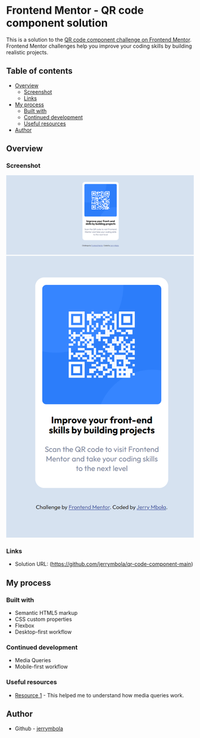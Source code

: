 # Frontend Mentor - QR code component solution

This is a solution to the [QR code component challenge on Frontend Mentor](https://www.frontendmentor.io/challenges/qr-code-component-iux_sIO_H). Frontend Mentor challenges help you improve your coding skills by building realistic projects.

## Table of contents

- [Overview](#overview)
  - [Screenshot](#screenshot)
  - [Links](#links)
- [My process](#my-process)
  - [Built with](#built-with)
  - [Continued development](#continued-development)
  - [Useful resources](#useful-resources)
- [Author](#author)

## Overview

### Screenshot

![](./images/screenshot-desktop-design.png)
![](./images/screenshot-mobile-design.png)

### Links

- Solution URL: (https://github.com/jerrymbola/qr-code-component-main)

## My process

### Built with

- Semantic HTML5 markup
- CSS custom properties
- Flexbox
- Desktop-first workflow

### Continued development

- Media Queries
- Mobile-first workflow

### Useful resources

- [Resource 1](https://www.w3schools.com/css/css_rwd_mediaqueries.asp) - This helped me to understand how media queries work.

## Author

- Github - [jerrymbola](https://github.com/jerrymbola)
